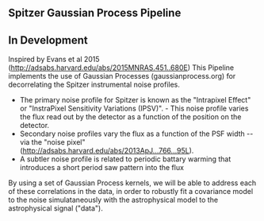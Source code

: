 Spitzer Gaussian Process Pipeline
---

In Development
---

Inspired by Evans et al 2015 (http://adsabs.harvard.edu/abs/2015MNRAS.451..680E) This Pipeline implements the use of Gaussian Processes (gaussianprocess.org) for decorrelating the Spitzer instrumental noise profiles.  

- The primary noise profile for Spitzer is known as the "Intrapixel Effect" or "InstraPixel Sensitivity Variations (IPSV)".   - This noise profile varies the flux read out by the detector as a function of the position on the detector.
- Secondary noise profiles vary the flux as a function of the PSF width -- via the "noise pixel" (http://adsabs.harvard.edu/abs/2013ApJ...766...95L).
- A subtler noise profile is related to periodic battary warming that introduces a short period saw pattern into the flux

By using a set of Gaussian Process kernels, we will be able to address each of these correlations in the data, in order to robustly fit a covariance model to the noise simulataneously with the astrophysical model to the astrophysical signal ("data").
